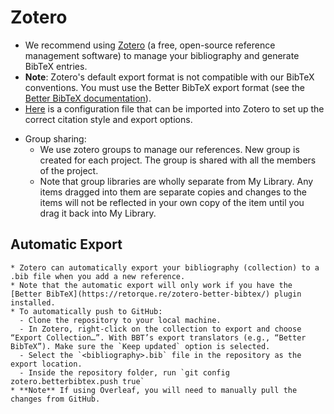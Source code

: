 # Zotero

  * We recommend using [Zotero](https://www.zotero.org/) (a free, open-source reference management software) to manage your bibliography and generate BibTeX entries.
  * **Note**: Zotero's default export format is not compatible with our BibTeX conventions. You must use the Better BibTeX export format (see the [Better BibTeX documentation](https://retorque.re/zotero-better-bibtex/exporting/)).
  * [Here](resources/zotero-config.json) is a configuration file that can be imported into Zotero to set up the correct citation style and export options.
  <!-- make a quote -->
  * Group sharing:
    - We use zotero groups to manage our references. New group is created for each project. The group is shared with all the members of the project.
    - Note that group libraries are wholly separate from My Library. Any items dragged into them are separate copies and changes to the items will not be reflected in your own copy of the item until you drag it back into My Library.

## Automatic Export
  
    * Zotero can automatically export your bibliography (collection) to a .bib file when you add a new reference.
    * Note that the automatic export will only work if you have the [Better BibTeX](https://retorque.re/zotero-better-bibtex/) plugin installed.
    * To automatically push to GitHub:
      - Clone the repository to your local machine.
      - In Zotero, right-click on the collection to export and choose “Export Collection…”. With BBT’s export translators (e.g., “Better BibTeX”). Make sure the `Keep updated` option is selected.
      - Select the `<bibliography>.bib` file in the repository as the export location.
      - Inside the repository folder, run `git config zotero.betterbibtex.push true`
    * **Note** If using Overleaf, you will need to manually pull the changes from GitHub.
